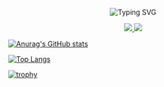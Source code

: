 
<p align="center">
  <img src="https://readme-typing-svg.demolab.com?font=Fira+Code&size=20&pause=1000&color=00FF88&center=true&vCenter=true&width=500&lines=Hi+there!+I'm+Alihossein;+Data+Engineer;+Open-Source+Lover;+Building+web+&+data+solutions!" alt="Typing SVG" />
</p>


<div align="center">
  <a href="https://www.linkedin.com/in/alihossein">
    <img src="https://img.shields.io/badge/LinkedIn-0077B5?style=for-the-badge&logo=linkedin&logoColor=white" />
  </a>
 
  <a href="https://t.me/alihossein_shahabi">
    <img src="https://img.shields.io/badge/Telegram-26A5E4?style=for-the-badge&logo=telegram&logoColor=white" />
  </a>
</div>


[![Anurag's GitHub stats](https://github-readme-stats.vercel.app/api?username=alihossein)](https://github.com/anuraghazra/github-readme-stats)

[![Top Langs](https://github-readme-stats.vercel.app/api/top-langs/?username=alihossein)](https://github.com/anuraghazra/github-readme-stats)

[![trophy](https://github-profile-trophy.vercel.app/?username=alihossein)](https://github.com/ryo-ma/github-profile-trophy)

